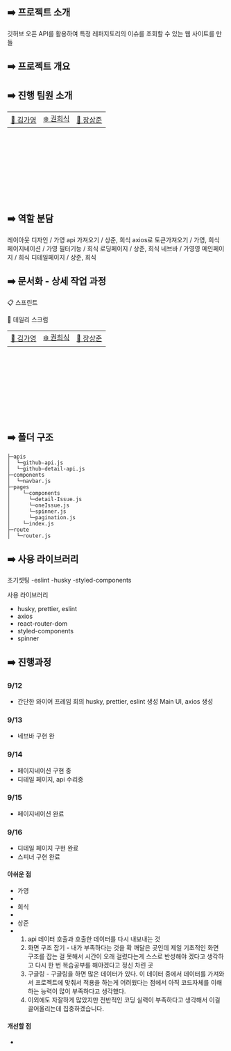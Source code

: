 ## ➡️ 프로젝트 소개

깃허브 오픈 API를 활용하여 특정 레퍼지토리의 이슈를 조회할 수 있는 웹 사이트를 만들

## ➡️ 프로젝트 개요



## ➡️ 진행 팀원 소개

<table style="margin-left: auto; margin-right: auto; width: 600px; height: 200px;">
  <tr>
    <td><a href="">🥰 김가영</a></td>
    <td><a href="">❄️ 권희식</a></td>
    <td><a href="">🦊 장상준</a></td>
  </tr>
</table>

## ➡️ 역할 분담

레이아웃 디자인 / 가영
api 가져오기 / 상준, 희식
axios로 토큰가져오기 / 가영, 희식
페이지네이션 / 가영
필터기능 / 희식
로딩페이지 / 상준, 희식
네브바 / 가영영
메인페이지 / 희식
디테일페이지 / 상준, 희식

## ➡️ 문서화 - 상세 작업 과정

📋 스프린트



📅 데일리 스크럼

<table style="margin-left: auto; margin-right: auto; width: 600px; height: 200px;">
  <tr>
    <td><a href="">🥰 김가영</a></td>
    <td><a href="">❄️ 권희식</a></td>
    <td><a href="">🦊 장상준</a></td>
  </tr>
</table>

## ➡️ 폴더 구조

```
├─apis
│  └─github-api.js
│  └─github-detail-api.js
├─components
│  └─navbar.js
├─pages
│    └─components
│      └─detail-Issue.js
│      └─oneIssue.js
│      └─spinner.js
│      └─pagination.js
│    └─index.js
├─route
│  └─router.js
```

## ➡️ 사용 라이브러리

초기셋팅
-eslint
-husky
-styled-components

사용 라이브러리
- husky, prettier, eslint
- axios
- react-router-dom
- styled-components
- spinner

## ➡️ 진행과정

### 9/12

-  간단한 와이어 프레임 회의
husky, prettier, eslint 생성
Main UI, axios 생성 

### 9/13

-   네브바 구현 완

### 9/14

-   페이지네이션 구현 중
-   디테일 페이지, api 수리중

### 9/15

-   페이지네이션 완료

### 9/16

-   디테일 페이지 구현 완료
-   스피너 구현 완료


#### 아쉬운 점

- 가영
- 
- 희식
- 
- 상준
-   1. api 데이터 호출과 호출한 데이터를 다시 내보내는 것
    2. 화면 구조 잡기 - 내가 부족하다는 것을 확 깨달은 곳인데 제일 기초적인 화면 구조를 잡는 걸 못해서 시간이 오래 걸렸다는게 스스로 반성해야 겠다고 생각하고 다시 한 번 복습공부를 해야겠다고 정신 차린 곳
    3. 구글링 - 구글링을 하면 많은 데이터가 있다. 이 데이터 중에서 데이터를 가져와서 프로젝트에 맞춰서 적용을 하는게 어려웠다는 점에서 아직 코드자체를 이해하는 능력이 많이 부족하다고 생각했다.
    4. 이외에도 자잘하게 많았지만 전반적인 코딩 실력이 부족하다고 생각해서 이걸 끌어올리는데 집중하겠습니다.

#### 개선할 점

-   
